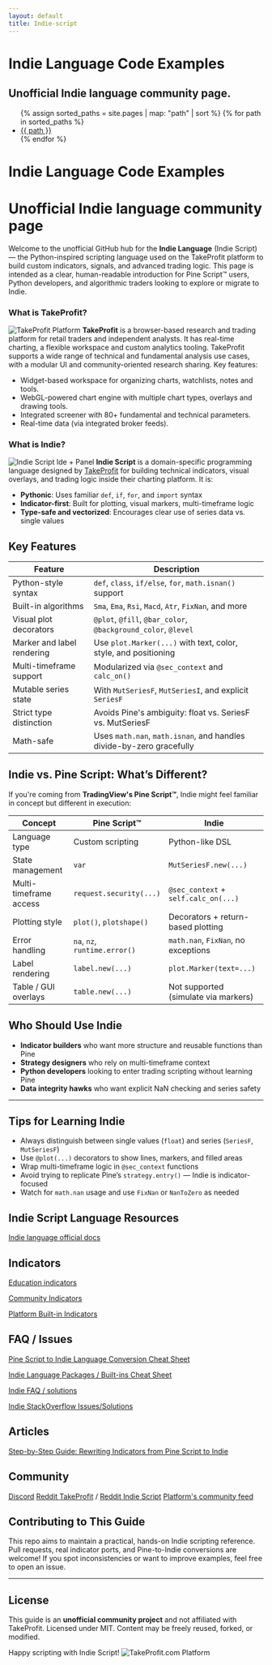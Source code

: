 ```yaml
---
layout: default
title: Indie-script
---
```


# Indie Language Code Examples
## Unofficial Indie language community page.

<div class="file-navigation">
  <div class="file-tree">
    <ul>
      {% assign sorted_paths = site.pages | map: "path" | sort %}
      {% for path in sorted_paths %}
        <li class="file">
          <a href="{{ site.baseurl }}{{ path }}">{{ path }}</a>
        </li>
      {% endfor %}
    </ul>
  </div>
</div>

# Indie Language Code Examples
# Unofficial Indie language community page

Welcome to the unofficial GitHub hub for the **Indie Language** (Indie Script) — the Python-inspired scripting language used on the TakeProfit platform to build custom indicators, signals, and advanced trading logic. This page is intended as a clear, human-readable introduction for Pine Script™ users, Python developers, and algorithmic traders looking to explore or migrate to Indie.

### What is TakeProfit?
![TakeProfit Platform](image-1.png)
**TakeProfit** is a browser-based research and trading platform for retail traders and independent analysts. It has real-time charting, a flexible workspace and custom analytics tooling. TakeProfit supports a wide range of technical and fundamental analysis use cases, with a modular UI and community-oriented research sharing. Key features:

* Widget-based workspace for organizing charts, watchlists, notes and tools.
* WebGL-powered chart engine with multiple chart types, overlays and drawing tools.
* Integrated screener with 80+ fundamental and technical parameters.
* Real-time data (via integrated broker feeds).

### What is Indie?
![Indie Script Ide + Panel](image-2.png)
**Indie Script** is a domain-specific programming language designed by [TakeProfit](https://takeprofit.com) for building technical indicators, visual overlays, and trading logic inside their charting platform. It is:

* **Pythonic**: Uses familiar `def`, `if`, `for`, and `import` syntax
* **Indicator-first**: Built for plotting, visual markers, multi-timeframe logic
* **Type-safe and vectorized**: Encourages clear use of series data vs. single values

## Key Features

| Feature | Description |
| ------- | ----------- |
| Python-style syntax | `def`, `class`, `if/else`, `for`, `math.isnan()` support |
| Built-in algorithms | `Sma`, `Ema`, `Rsi`, `Macd`, `Atr`, `FixNan`, and more |
| Visual plot decorators | `@plot`, `@fill`, `@bar_color`, `@background_color`, `@level` |
| Marker and label rendering | Use `plot.Marker(...)` with text, color, style, and positioning |
| Multi-timeframe support | Modularized via `@sec_context` and `calc_on()` |
| Mutable series state | With `MutSeriesF`, `MutSeriesI`, and explicit `SeriesF` |
| Strict type distinction | Avoids Pine's ambiguity: float vs. SeriesF vs. MutSeriesF |
| Math-safe | Uses `math.nan`, `math.isnan`, and handles divide-by-zero gracefully |

## Indie vs. Pine Script: What’s Different?

If you're coming from **TradingView's Pine Script™**, Indie might feel familiar in concept but different in execution:

| Concept | Pine Script™ | Indie |
| ------- | ------------ | ----- |
| Language type | Custom scripting | Python-like DSL |
| State management | `var` | `MutSeriesF.new(...)` |
| Multi-timeframe access | `request.security(...)` | `@sec_context` + `self.calc_on(...)` |
| Plotting style | `plot()`, `plotshape()` | Decorators + return-based plotting |
| Error handling | `na`, `nz`, `runtime.error()` | `math.nan`, `FixNan`, no exceptions |
| Label rendering | `label.new(...)` | `plot.Marker(text=...)` |
| Table / GUI overlays | `table.new(...)` | Not supported (simulate via markers) |

## Who Should Use Indie

* **Indicator builders** who want more structure and reusable functions than Pine
* **Strategy designers** who rely on multi-timeframe context
* **Python developers** looking to enter trading scripting without learning Pine
* **Data integrity hawks** who want explicit NaN checking and series safety

***

## Tips for Learning Indie

* Always distinguish between single values (`float`) and series (`SeriesF`, `MutSeriesF`)
* Use `@plot(...)` decorators to show lines, markers, and filled areas
* Wrap multi-timeframe logic in `@sec_context` functions
* Avoid trying to replicate Pine’s `strategy.entry()` — Indie is indicator-focused
* Watch for `math.nan` usage and use `FixNan` or `NanToZero` as needed

## Indie Script Language Resources

[Indie language official docs](https://takeprofit.com/docs/indie/What-is-Indie)

## Indicators

[Education indicators](https://github.com/pavkopavlo/Indie-language-code-examples/tree/master/indicators)

[Community Indicators](https://takeprofit.com/indicators)

[Platform Built-in Indicators](https://takeprofit.com/docs/indie/Code-examples/built-in-indicators)


## FAQ / Issues

[Pine Script to Indie Language Conversion Cheat Sheet](https://github.com/pavkopavlo/Indie-language-code-examples/tree/master/docs)

[Indie Language Packages / Built-ins Cheat Sheet](https://github.com/pavkopavlo/Indie-language-code-examples/tree/master/docs#indie-language-packages--built-ins-cheat-sheet)

[Indie FAQ / solutions](https://github.com/pavkopavlo/Indie-language-code-examples/blob/master/docs/indie-FAQ.md)

[Indie StackOverflow Issues/Solutions](https://stackoverflow.com/questions/tagged/indie)

## Articles

[Step-by-Step Guide: Rewriting Indicators from Pine Script to Indie](https://www.reddit.com/r/IndieLang/comments/1j4xss4/stepbystep_guide_rewriting_indicators_from_pine/)



## Community

[Discord](https://discord.gg/WVk8TjwU7p)
[Reddit TakeProfit](https://www.reddit.com/r/TakeProfit/) / [Reddit Indie Script](https://www.reddit.com/r/IndieLang/)
[Platform's community feed](https://takeprofit.com/feed)

## Contributing to This Guide

This repo aims to maintain a practical, hands-on Indie scripting reference. Pull requests, real indicator ports, and Pine-to-Indie conversions are welcome!
If you spot inconsistencies or want to improve examples, feel free to open an issue.

***

## License

This guide is an **unofficial community project** and not affiliated with TakeProfit.
Licensed under MIT. Content may be freely reused, forked, or modified.


Happy scripting with Indie Script!
![TakeProfit.com Platform](image.png)